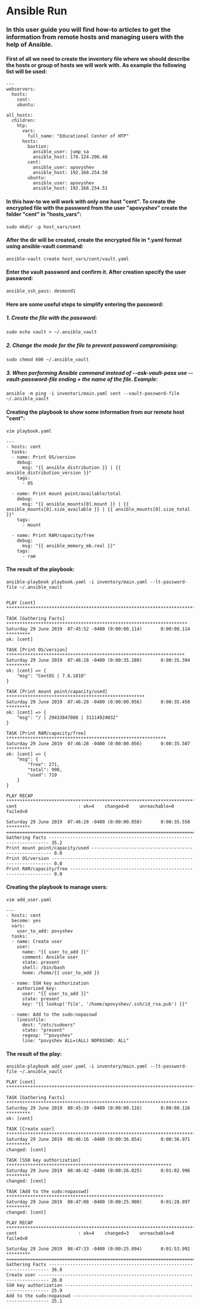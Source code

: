 # Ansible Run

### In this user guide you will find how-to articles to get the information from remote hosts and managing users with the help of Ansible.

#### First of all we need to create the inventory file where we should describe the hosts or group of hosts we will work with. As example the following list will be used:

```
---
webservers:
  hosts:
    cent:
    ubuntu:

all_hosts:
  children:
    htp:
      vars:
        full_name: "Educational Center of HTP"
      hosts:
        bastion:
          ansible_user: jump_sa
          ansible_host: 178.124.206.48
        cent:
          ansible_user: apovyshev
          ansible_host: 192.168.254.50
        ubuntu:
          ansible_user: apovyshev
          ansible_host: 192.168.254.51
```
#### In this how-to we will work with only one host "cent". To create the encrypted file with the password from the user "apovyshev" create the folder "cent" in "hosts_vars":
```
sudo mkdir -p host_vars/cent
```
#### After the dir will be created, create the encrypted file in *.yaml format  using ansible-vault command:

```
ansible-vault create host_vars/cent/vault.yaml
```
#### Enter the vault password and confirm it. After creation specify the user password:

```
ansible_ssh_pass: desmond1
```
#### Here are some useful steps to simplify entering the password:

##### 1. Create the file with the password:

```
sudo echo vault > ~/.ansible_vault
```

##### 2. Change the mode for the file to prevent password compromising:

```
sudo chmod 600 ~/.ansible_vault
```
##### 3. When performing Ansible command instead of --ask-vault-pass use --vault-password-file ending + the name of the file. Example:

```
ansible -m ping -i inventori/main.yaml cent --vault-password-file ~/.ansible_vault
```

#### Creating the playbook to show some information from our remote host "cent":

```
vim playbook.yaml
```
```
---
- hosts: cent
  tasks:
  - name: Print OS/version
    debug:
      msg: "{{ ansible_distribution }} | {{ ansible_distribution_version }}"
    tags:
      - OS

  - name: Print mount point/available/total
    debug:
      msg: "{{ ansible_mounts[0].mount }} | {{ ansible_mounts[0].size_available }} | {{ ansible_mounts[0].size_total }}"
    tags:
      - mount

  - name: Print RAM/capacity/free
    debug:
      msg: "{{ ansible_memory_mb.real }}"
    tags:
      - ram
```
#### The result of the playbook:

```
ansible-playbook playbook.yaml -i inventory/main.yaml --lt-password-file ~/.ansible_vault
```
```

PLAY [cent] *******************************************************************************

TASK [Gathering Facts] ********************************************************************
Saturday 29 June 2019  07:45:52 -0400 (0:00:00.114)       0:00:00.114 *********
ok: [cent]

TASK [Print OS/version] *******************************************************************
Saturday 29 June 2019  07:46:28 -0400 (0:00:35.280)       0:00:35.394 *********
ok: [cent] => {
    "msg": "CentOS | 7.6.1810"
}

TASK [Print mount point/capacity/used] ****************************************************
Saturday 29 June 2019  07:46:28 -0400 (0:00:00.056)       0:00:35.450 *********
ok: [cent] => {
    "msg": "/ | 29433847808 | 31114924032"
}

TASK [Print RAM/capacity/free] ************************************************************
Saturday 29 June 2019  07:46:28 -0400 (0:00:00.056)       0:00:35.507 *********
ok: [cent] => {
    "msg": {
        "free": 271,
        "total": 990,
        "used": 719
    }
}

PLAY RECAP ********************************************************************************
cent                       : ok=4    changed=0    unreachable=0    failed=0

Saturday 29 June 2019  07:46:28 -0400 (0:00:00.050)       0:00:35.558 *********
===============================================================================
Gathering Facts ---------------------------------------------------------------------- 35.2
Print mount point/capacity/used ------------------------------------------------------- 0.0
Print OS/version ---------------------------------------------------------------------- 0.0
Print RAM/capacity/free --------------------------------------------------------------- 0.0
```
#### Creating the playbook to manage users:

```
vim add_user.yaml
```
```
---
- hosts: cent
  become: yes
  vars:
    user_to_add: povyshev
  tasks:
  - name: Create user
    user:
      name: "{{ user_to_add }}"
      comment: Ansible user
      state: present
      shell: /bin/bash
      home: /home/{{ user_to_add }}

  - name: SSH key authorization
    authorized_key:
      user: "{{ user_to_add }}"
      state: present
      key: "{{ lookup('file', '/home/apovyshev/.ssh/id_rsa.pub') }}"

  - name: Add to the sudo:nopasswd
    lineinfile:
      dest: "/etc/sudoers"
      state: "present"
      regexp: "^povyshev"
      line: "povyshev ALL=(ALL) NOPASSWD: ALL"
```
#### The result of the play:

```
ansible-playbook add_user.yaml -i inventory/main.yaml --lt-password-file ~/.ansible_vault
```
```
PLAY [cent] *******************************************************************************

TASK [Gathering Facts] ********************************************************************
Saturday 29 June 2019  08:45:39 -0400 (0:00:00.116)       0:00:00.116 *********
ok: [cent]

TASK [Create user] ************************************************************************
Saturday 29 June 2019  08:46:16 -0400 (0:00:36.854)       0:00:36.971 *********
changed: [cent]

TASK [SSH key authorization] **************************************************************
Saturday 29 June 2019  08:46:42 -0400 (0:00:26.025)       0:01:02.996 *********
changed: [cent]

TASK [Add to the sudo:nopasswd] ***********************************************************
Saturday 29 June 2019  08:47:08 -0400 (0:00:25.900)       0:01:28.897 *********
changed: [cent]

PLAY RECAP ********************************************************************************
cent                       : ok=4    changed=3    unreachable=0    failed=0

Saturday 29 June 2019  08:47:33 -0400 (0:00:25.094)       0:01:53.992 *********
===============================================================================
Gathering Facts ---------------------------------------------------------------------- 36.8
Create user -------------------------------------------------------------------------- 26.0
SSH key authorization ---------------------------------------------------------------- 25.9
Add to the sudo:nopasswd ------------------------------------------------------------- 25.1
```

